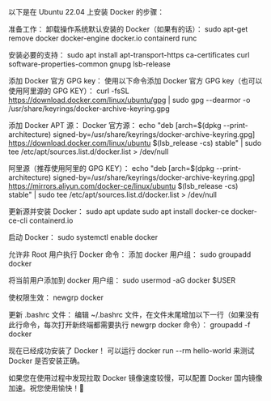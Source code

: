 以下是在 Ubuntu 22.04 上安装 Docker 的步骤：

准备工作：
卸载操作系统默认安装的 Docker（如果有的话）：
sudo apt-get remove docker docker-engine docker.io containerd runc

安装必要的支持：
sudo apt install apt-transport-https ca-certificates curl software-properties-common gnupg lsb-release

添加 Docker 官方 GPG key：
使用以下命令添加 Docker 官方 GPG key（也可以使用阿里源的 GPG KEY）：
curl -fsSL https://download.docker.com/linux/ubuntu/gpg | sudo gpg --dearmor -o /usr/share/keyrings/docker-archive-keyring.gpg

添加 Docker APT 源：
Docker 官方源：
echo "deb [arch=$(dpkg --print-architecture) signed-by=/usr/share/keyrings/docker-archive-keyring.gpg] https://download.docker.com/linux/ubuntu $(lsb_release -cs) stable" | sudo tee /etc/apt/sources.list.d/docker.list > /dev/null

阿里源（推荐使用阿里的 GPG KEY）：
echo "deb [arch=$(dpkg --print-architecture) signed-by=/usr/share/keyrings/docker-archive-keyring.gpg] https://mirrors.aliyun.com/docker-ce/linux/ubuntu $(lsb_release -cs) stable" | sudo tee /etc/apt/sources.list.d/docker.list > /dev/null

更新源并安装 Docker：
sudo apt update
sudo apt install docker-ce docker-ce-cli containerd.io

启动 Docker：
sudo systemctl enable docker

允许非 Root 用户执行 Docker 命令：
添加 docker 用户组：
sudo groupadd docker

将当前用户添加到 docker 用户组：
sudo usermod -aG docker $USER

使权限生效：
newgrp docker

更新 .bashrc 文件：
编辑 ~/.bashrc 文件，在文件末尾增加以下一行（如果没有此行命令，每次打开新终端都需要执行 newgrp docker 命令）：
groupadd -f docker

现在已经成功安装了 Docker！
可以运行 docker run --rm hello-world 来测试 Docker 是否安装正确。

如果您在使用过程中发现拉取 Docker 镜像速度较慢，可以配置 Docker 国内镜像加速。祝您使用愉快！🐳
